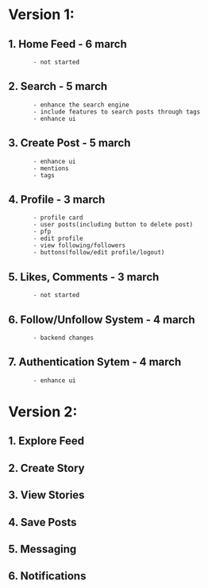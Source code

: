 # Version 1:
   ## 1. Home Feed - 6 march
           - not started

   ## 2. Search - 5 march
           - enhance the search engine
           - include features to search posts through tags
           - enhance ui
   ## 3. Create Post - 5 march
           - enhance ui
           - mentions
           - tags
   ## 4. Profile - 3 march
           - profile card
           - user posts(including button to delete post)
           - pfp
           - edit profile
           - view following/followers
           - buttons(follow/edit profile/logout)
   ## 5. Likes, Comments - 3 march
           - not started
   ## 6. Follow/Unfollow System - 4 march
           - backend changes
   ## 7. Authentication Sytem - 4 march
           - enhance ui

# Version 2:
   ## 1. Explore Feed
   ## 2. Create Story
   ## 3. View Stories
   ## 4. Save Posts
   ## 5. Messaging
   ## 6. Notifications
